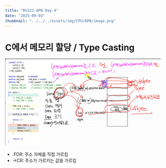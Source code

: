 ```yaml
---
title: "RV32I-APB Day-4"
date: "2025-09-03"
thumbnail: "../../../assets/img/CPU/APB/image.png"
---
```


# C에서 메모리 할당 / Type Casting
![alt text](<../../../assets/img/CPU/APB4_0903/스크린샷 2025-09-03 162238.png>)

- .FDR: 주소 자체를 직접 가르킴
- ->CR: 주소가 가르키는 값을 가르킴